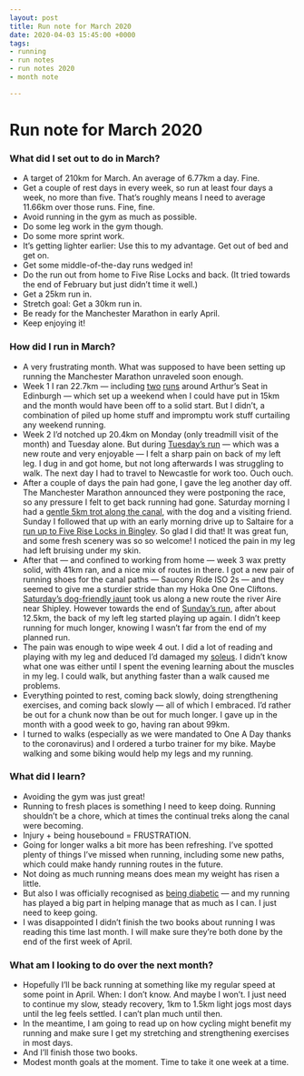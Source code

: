 ```yaml
---
layout: post
title: Run note for March 2020
date: 2020-04-03 15:45:00 +0000
tags:
- running
- run notes
- run notes 2020
- month note

---
```

# Run note for March 2020

### What did I set out to do in March?

* A target of 210km for March. An average of 6.77km a day. Fine.
* Get a couple of rest days in every week, so run at least four days a week, no more than five. That’s roughly means I need to average 11.66km over those runs. Fine, fine.
* Avoid running in the gym as much as possible.
* Do some leg work in the gym though.
* Do some more sprint work.
* It’s getting lighter earlier: Use this to my advantage. Get out of bed and get on.
* Get some middle-of-the-day runs wedged in!
* Do the run out from home to Five Rise Locks and back. (It tried towards the end of February but just didn’t time it well.)
* Get a 25km run in.
* Stretch goal: Get a 30km run in.
* Be ready for the Manchester Marathon in early April.
* Keep enjoying it!

### How did I run in March?

* A very frustrating month. What was supposed to have been setting up running the Manchester Marathon unraveled soon enough.
* Week 1 I ran 22.7km — including [two](https://strava.app.link/VXDLX2z4n5) [runs](https://strava.app.link/P8snnUC4n5) around Arthur’s Seat in Edinburgh — which set up a weekend when I could have put in 15km and the month would have been off to a solid start. But I didn’t, a combination of piled up home stuff and impromptu work stuff curtailing any weekend running.
* Week 2 I’d notched up 20.4km on Monday (only treadmill visit of the month) and Tuesday alone. But during [Tuesday’s run](https://strava.app.link/9cu2Tfu4n5) — which was a new route and very enjoyable — I felt a sharp pain on back of my left leg. I dug in and got home, but not long afterwards I was struggling to walk. The next day I had to travel to Newcastle for work too. Ouch ouch.
* After a couple of days the pain had gone, I gave the leg another day off. The Manchester Marathon announced they were postponing the race, so any pressure I felt to get back running had gone. Saturday morning I had a [gentle 5km trot along the canal](https://strava.app.link/mDdy1ks4n5), with the dog and a visiting friend. Sunday I followed that up with an early morning drive up to Saltaire for a [run up to Five Rise Locks in Bingley](https://strava.app.link/di6Woqq4n5). So glad I did that! It was great fun, and some fresh scenery was so so welcome! I noticed the pain in my leg had left bruising under my skin.
* After that — and confined to working from home — week 3 wax pretty solid, with 41km ran, and a nice mix of routes in there. I got a new pair of running shoes for the canal paths — Saucony Ride ISO 2s — and they seemed to give me a sturdier stride than my Hoka One One Cliftons. [Saturday’s dog-friendly jaunt](https://strava.app.link/FkqVQGk4n5) took us along a new route the river Aire near Shipley. However towards the end of [Sunday’s run](https://strava.app.link/DhKQ36i4n5), after about 12.5km, the back of my left leg started playing up again. I didn’t keep running for much longer, knowing I wasn’t far from the end of my planned run.
* The pain was enough to wipe week 4 out. I did a lot of reading and playing with my leg and deduced I’d damaged my [soleus](https://en.wikipedia.org/wiki/Soleus_muscle). I didn’t know what one was either until I spent the evening learning about the muscles in my leg. I could walk, but anything faster than a walk caused me problems.
* Everything pointed to rest, coming back slowly, doing strengthening exercises, and coming back slowly — all of which I embraced. I’d rather be out for a chunk now than be out for much longer. I gave up in the month with a good week to go, having ran about 99km.
* I turned to walks (especially as we were mandated to One A Day thanks to the coronavirus) and I ordered a turbo trainer for my bike. Maybe walking and some biking would help my legs and my running.

### What did I learn?

* Avoiding the gym was just great!
* Running to fresh places is something I need to keep doing. Running shouldn’t be a chore, which at times the continual treks along the canal were becoming.
* Injury + being housebound = FRUSTRATION.
* Going for longer walks a bit more has been refreshing. I’ve spotted plenty of things I’ve missed when running, including some new paths, which could make handy running routes in the future.
* Not doing as much running means does mean my weight has risen a little.
* But also I was officially recognised as [being diabetic](https://www.ermlikeyeah.com/diabetes-1) — and my running has played a big part in helping manage that as much as I can. I just need to keep going.
* I was disappointed I didn’t finish the two books about running I was reading this time last month. I will make sure they’re both done by the end of the first week of April.

### What am I looking to do over the next month?

* Hopefully I’ll be back running at something like my regular speed at some point in April. When: I don’t know. And maybe I won’t. I just need to continue my slow, steady recovery, 1km to 1.5km light jogs most days until the leg feels settled. I can’t plan much until then.
* In the meantime, I am going to read up on how cycling might benefit my running and make sure I get my stretching and strengthening exercises in most days.
* And I’ll finish those two books.
* Modest month goals at the moment. Time to take it one week at a time.